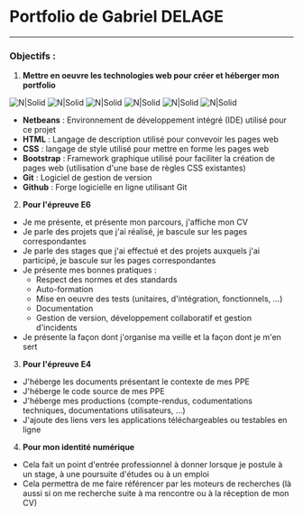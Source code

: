 # Portfolio de Gabriel DELAGE
___
### Objectifs :
1. **Mettre en oeuvre les technologies web pour créer et héberger mon portfolio**

![N|Solid](https://img.icons8.com/windows/96/000000/netbeans.png) ![N|Solid](https://img.icons8.com/color/96/000000/html-5.png) ![N|Solid](https://img.icons8.com/color/96/000000/css3.png) ![N|Solid](https://img.icons8.com/color/96/000000/bootstrap.png) ![N|Solid](https://img.icons8.com/color/96/000000/git.png) ![N|Solid](https://img.icons8.com/windows/96/000000/github.png)

- **Netbeans** : Environnement de développement intégré (IDE) utilisé pour ce projet
- **HTML** : Langage de description utilisé pour convevoir les pages web
- **CSS** : langage de style utilisé pour mettre en forme les pages web
- **Bootstrap** : Framework graphique utilisé pour faciliter la création de pages web (utilisation d'une base de règles CSS existantes)
- **Git** : Logiciel de gestion de version
- **Github** : Forge logicielle en ligne utilisant Git

2. **Pour l'épreuve E6**
- Je me présente, et présente mon parcours, j'affiche mon CV
- Je parle des projets que j'ai réalisé, je bascule sur les pages correspondantes
- Je parle des stages que j'ai effectué et des projets auxquels j'ai participé, je bascule sur les pages correspondantes
- Je présente mes bonnes pratiques :
    - Respect des normes et des standards
    - Auto-formation
    - Mise en oeuvre des tests (unitaires, d'intégration, fonctionnels, ...)
    - Documentation
    - Gestion de version, développement collaboratif et gestion d'incidents
- Je présente la façon dont j'organise ma veille et la façon dont je m'en sert

3. **Pour l'épreuve E4**
- J'héberge les documents présentant le contexte de mes PPE
- J'héberge le code source de mes PPE
- J'héberge mes productions (compte-rendus, codumentations techniques, documentations utilisateurs, ...)
- J'ajoute des liens vers les applications téléchargeables ou testables en ligne

4. **Pour mon identité numérique**
- Cela fait un point d'entrée professionnel à donner lorsque je postule à un stage, à une poursuite d'études ou à un emploi
- Cela permettra de me faire référencer par les moteurs de recherches (là aussi si on me recherche suite à ma rencontre ou à la réception de mon CV)
